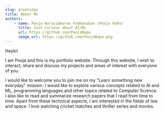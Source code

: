 ```yaml
---
slug: greetings
title: About Me
authors:
    - name: Pooja Narasimmarao Padmanaban (Pooja NaPa)
      title: Just curious about AI/ML
      url: https://github.com/PoojaNapa
      image_url: https://github.com/PoojaNapa.png
---
```


Heylo!

I am Pooja and this is my portfolio website. Through this website, I wish to interact, share and discuss my projects and areas of interest with everyone of you.

I would like to welcome you to join me on my "Learn something new everyday" mission. I would like to explore various concepts related to AI and ML, programming languages and other topics related to Computer Science. I also like to read and summarize research papers that I read from time to time. Apart from these technical aspects, I am interested in the fields of law and space. I love watching cricket matches and thriller series and movies.

